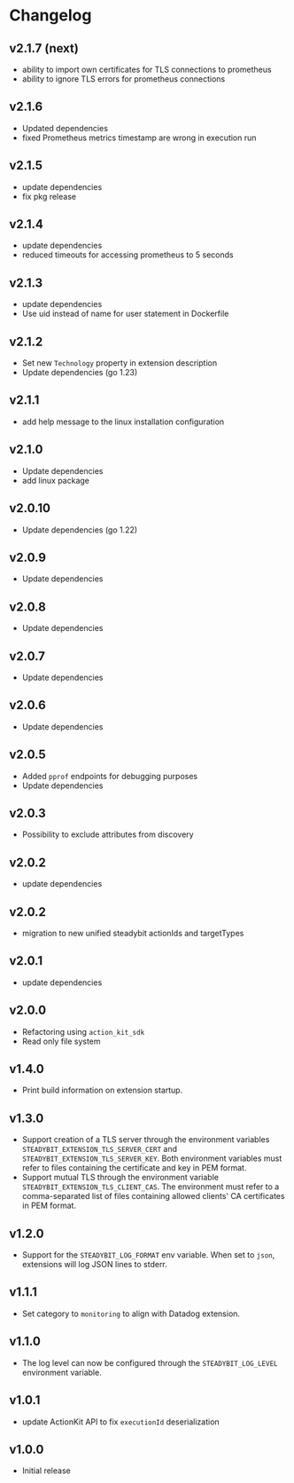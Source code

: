 # Changelog

## v2.1.7 (next)

- ability to import own certificates for TLS connections to prometheus
- ability to ignore TLS errors for prometheus connections

## v2.1.6

- Updated dependencies
- fixed Prometheus metrics timestamp are wrong in execution run

## v2.1.5

- update dependencies
- fix pkg release

## v2.1.4

- update dependencies
- reduced timeouts for accessing prometheus to 5 seconds

## v2.1.3

- update dependencies
- Use uid instead of name for user statement in Dockerfile

## v2.1.2

- Set new `Technology` property in extension description
- Update dependencies (go 1.23)

## v2.1.1

- add help message to the linux installation configuration

## v2.1.0

- Update dependencies
- add linux package

## v2.0.10

- Update dependencies (go 1.22)

## v2.0.9

- Update dependencies

## v2.0.8

- Update dependencies

## v2.0.7

- Update dependencies

## v2.0.6

- Update dependencies

## v2.0.5

- Added `pprof` endpoints for debugging purposes
- Update dependencies

## v2.0.3

- Possibility to exclude attributes from discovery

## v2.0.2

- update dependencies

## v2.0.2

- migration to new unified steadybit actionIds and targetTypes

## v2.0.1

- update dependencies

## v2.0.0

- Refactoring using `action_kit_sdk`
- Read only file system

## v1.4.0

 - Print build information on extension startup.

## v1.3.0

 - Support creation of a TLS server through the environment variables `STEADYBIT_EXTENSION_TLS_SERVER_CERT` and `STEADYBIT_EXTENSION_TLS_SERVER_KEY`. Both environment variables must refer to files containing the certificate and key in PEM format.
 - Support mutual TLS through the environment variable `STEADYBIT_EXTENSION_TLS_CLIENT_CAS`. The environment must refer to a comma-separated list of files containing allowed clients' CA certificates in PEM format.

## v1.2.0

- Support for the `STEADYBIT_LOG_FORMAT` env variable. When set to `json`, extensions will log JSON lines to stderr.

## v1.1.1

 - Set category to `monitoring` to align with Datadog extension.

## v1.1.0

 - The log level can now be configured through the `STEADYBIT_LOG_LEVEL` environment variable.

## v1.0.1

 - update ActionKit API to fix `executionId` deserialization

## v1.0.0

 - Initial release
